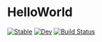 # HelloWorld

[![Stable](https://img.shields.io/badge/docs-stable-blue.svg)](https://np-lss.github.io/HelloWorld.jl/stable/)
[![Dev](https://img.shields.io/badge/docs-dev-blue.svg)](https://np-lss.github.io/HelloWorld.jl/dev/)
[![Build Status](https://github.com/np-lss/HelloWorld.jl/actions/workflows/CI.yml/badge.svg?branch=main)](https://github.com/np-lss/HelloWorld.jl/actions/workflows/CI.yml?query=branch%3Amain)
